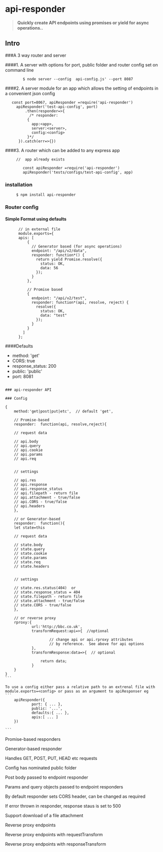 # api-responder


<blockquote><strong>Quickly create API endpoints using promises or yield for async operations.. </strong></blockquote>

## Intro

###A 3 way router and server

####1.  A server with options for port, public folder and router config set on command line

```
        $ node server --config  api-config.js' --port 8087

```

####2.  A server module for an app which allows the setting of endpoints in a convenient json config

```
   const port=8067, apiResponder =require('api-responder')
     apiResponder('test-api-config', port)
         .then(responder=>{
	       /* responder: 
	      {
		    app:<app>,
		    server:<server>,
		    config:<config>
	      }*/
      }).catch(err=>{})

```

####3.  A router which can be added to any express app
```
     //  app already exists

        const apiResponder =require('api-responder')
        apiResponder('tests/configs/test-api-config', app)
```


### installation

```
     $ npm install api-responder

 ```    

### Router config

####  Simple Format using defaults

```
      // in external file
      module.exports={
      apis: [
          {
            // Generator based (for async operations)
            endpoint: "/api/v2/data",
            responder: function*() {
              return yield Promise.resolve({
                status: OK,
                data: 56
              });
            }
          },

          // Promise based
          {
            endpoint: "/api/v2/test",
            responder: function*(api, resolve, reject) {
              resolve({
                status: OK,
                data: "test"
              });
            }
          }
        ]
      };
```
####Defaults

  - method: 'get'
  - CORS:  true
  - response_status:  200
  - public: 'public'
  - port: 8081
```

### api-responder API

### Config
```
    { 
        method:'get|post|put|etc',  // default 'get',

        // Promise-based
        responder:  function(api, resolve,reject){
        
        // request data

        // api.body
        // api.query
        // api.cookie
        // api.params
        // api.req
        

        // settings

        // api.res
        // api.response
        // api.response_status 
        // api.filepath - return file
        // api.attachment - true/false
        // api.CORS - true/false
        // api.headers
        },

        // or Generator-based
        responder:  function(){
        let state=this
       
        // request data
        
        // state.body
        // state.query
        // state.cookie
        // state.params
        // state.req
        // state.headers
        

        // settings

        // state.res.status(404)  or
        // state.response_status = 404
        // state.filepath - return file
        // state.attachment - true/false
        // state.CORS - true/false
        },

        // or reverse proxy
        rproxy:{
                url:'http://bbc.co.uk',
                transformRequest:api=>{  //optional

                        // change api or api.rproxy attributes
                        // by reference.  See above for api options
                },
                transformResponse:data=>{  // optional
                    
                    return data;
                }
        }
    }
    ```

    To use a config either pass a relative path to an extrenal file with module.exports=<config> or pass as an argument to apiResponser eg
    ```
        apiResponder({
                port: { ... },
                public: '...',
                defaults:{ ... },
                apis:[ ... ]
        })

    ```
  
   
Promise-based responders


Generator-based responder


Handles GET, POST, PUT, HEAD etc requests
   

Config has nominated public folder

Post body passed to endpoint responder

Params and query objects passed to endpoint responders

By default responder sets CORS header, can be changed as required

If error thrown in responder, response staus is set to 500

Support download of a file attachment 

Reverse proxy endpoints

Reverse proxy endpoints with requestTransform

Reverse proxy endpoints with responseTransform

          
